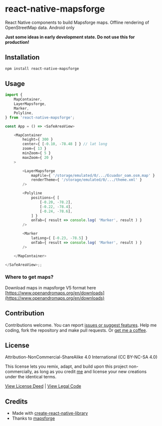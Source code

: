 # react-native-mapsforge

React Native components to build Mapsforge maps. Offline rendering of OpenStreetMap data. Android only

**Just some ideas in early development state. Do not use this for production!**

## Installation

```sh
npm install react-native-mapsforge
```

## Usage

```js
import {
	MapContainer,
	LayerMapsforge,
	Marker,
	Polyline,
} from 'react-native-mapsforge';

const App = () => <SafeAreaView>

    <MapContainer
        height={ 300 }
        center={ [-0.10, -78.48 ] } // lat long
        zoom={ 13 }
        minZoom={ 5 }
        maxZoom={ 20 }
    >

        <LayerMapsforge
            mapFile={ '/storage/emulated/0/.../Ecuador_oam.osm.map' }
            renderTheme={ '/storage/emulated/0/.../theme.xml' }
        />

        <Polyline
            positions={ [
                [-0.20, -78.2],
                [-0.22, -78.4],
                [-0.24, -78.6],
            ] }
            onTab={ result => console.log( 'Marker', result ) }
        />

        <Marker
            latLong={ [-0.23, -78.5] }
            onTab={ result => console.log( 'Marker', result ) }
        />

    </MapContainer>

</SafeAreaView>;;

```

### Where to get maps?

Download maps in mapsforge V5 format here [https://www.openandromaps.org/en/downloads](https://www.openandromaps.org/en/downloads)

## Contribution

Contributions welcome. You can report [issues or suggest features](https://github.com/jhotadhari/react-native-mapsforge/issues). Help me coding, fork the repository and make pull requests. Or [get me a coffee](https://waterproof-webdesign.info/donate).

## License

Attribution-NonCommercial-ShareAlike 4.0 International (CC BY-NC-SA 4.0)

This license lets you remix, adapt, and build upon this project non-commercially, as long as you credit [me](https://waterproof-webdesign.info) and license your new creations under the identical terms.

[View License Deed](https://creativecommons.org/licenses/by-nc-sa/4.0) | [View Legal Code](https://creativecommons.org/licenses/by-nc-sa/4.0/legalcode)


## Credits

- Made with [create-react-native-library](https://github.com/callstack/react-native-builder-bob)
- Thanks to [mapsforge](https://github.com/mapsforge/mapsforge/)
